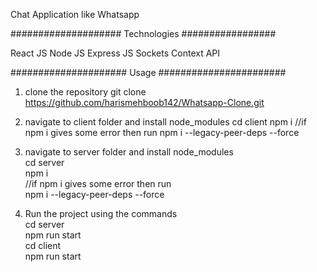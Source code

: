 Chat Application like Whatsapp

####################  Technologies  #################

React JS 
Node JS
Express JS
Sockets
Context API

#####################  Usage  #######################

1. clone the repository 
    git clone https://github.com/harismehboob142/Whatsapp-Clone.git

2. navigate to client folder and install node_modules
    cd client
    npm i 
    //if npm i gives some error then run 
    npm i --legacy-peer-deps --force

3. navigate to server folder and install node_modules
    <br>cd server
    <br>npm i 
    <br>//if npm i gives some error then run 
    <br>npm i --legacy-peer-deps --force

4. Run the project using the commands
    <br>cd server
    <br>npm run start
    <br>cd client 
    <br>npm run start
